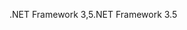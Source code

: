 <span data-ttu-id="e4546-101">.NET Framework 3,5</span><span class="sxs-lookup"><span data-stu-id="e4546-101">.NET Framework 3.5</span></span>